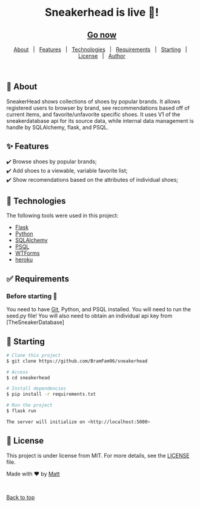 <h1 align="center">Sneakerhead is live 🚀! </h1>
<h2 align='center'> <a href = 'https://sneaker-head-flask-app.herokuapp.com/'> Go now </a></h2>

<!-- Status -->

<p align="center">
  <a href="#dart-about">About</a> &#xa0; | &#xa0; 
  <a href="#sparkles-features">Features</a> &#xa0; | &#xa0;
  <a href="#rocket-technologies">Technologies</a> &#xa0; | &#xa0;
  <a href="#white_check_mark-requirements">Requirements</a> &#xa0; | &#xa0;
  <a href="#checkered_flag-starting">Starting</a> &#xa0; | &#xa0;
  <a href="#memo-license">License</a> &#xa0; | &#xa0;
  <a href="https://github.com/BramFam96" target="_blank">Author</a>
</p>

<br>

## :dart: About

SneakerHead shows collections of shoes by popular brands. It allows registered users to browser by brand, see recommendations based off of current items, and favorite/unfavorite specific shoes.
It uses V1 of the sneakerdatabase api for its source data, while internal data management is handle by SQLAlchemy, flask, and PSQL.

## :sparkles: Features

:heavy_check_mark: Browse shoes by popular brands;\
:heavy_check_mark: Add shoes to a viewable, variable favorite list;\
:heavy_check_mark: Show recomendations based on the attributes of individual shoes;

## :rocket: Technologies

The following tools were used in this project:

- [Flask](https://expo.io/)
- [Python](https://nodejs.org/en/)
- [SQLAlchemy](https://pt-br.reactjs.org/)
- [PSQL](https://www.postgresql.org/docs/current/app-psql.html)
- [WTForms](https://wtforms.readthedocs.io/en/3.0.x/)
- [heroku](https://heroku.com)

## :white_check_mark: Requirements

### Before starting :checkered_flag:

You need to have [Git](https://git-scm.com), Python, and PSQL installed.
You will need to run the seed.py file!
You will also need to obtain an individual api key from [TheSneakerDatabase]

## :rocket: Starting

```bash
# Clone this project
$ git clone https://github.com/BramFam96/sneakerhead

# Access
$ cd sneakerhead

# Install dependencies
$ pip install -r requirements.txt

# Run the project
$ flask run

The server will initialize on <http://localhost:5000>
```

## :memo: License

This project is under license from MIT. For more details, see the [LICENSE](LICENSE.md) file.

Made with :heart: by <a href="https://github.com/BramFam96" target="_blank">Matt</a>

&#xa0;

<a href="#top">Back to top</a>
